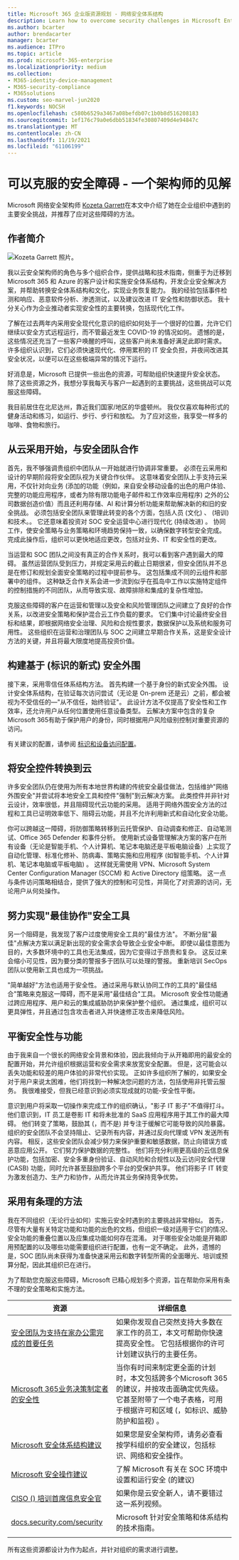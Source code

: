 ```yaml
---
title: Microsoft 365 企业版资源规划 - 网络安全体系结构
description: Learn how to overcome security challenges in Microsoft Enterprise architecture from Kozeta Garrett， Cybersecurity Architect in Microsoft.
ms.author: bcarter
author: brendacarter
manager: bcarter
ms.audience: ITPro
ms.topic: article
ms.prod: microsoft-365-enterprise
ms.localizationpriority: medium
ms.collection:
- M365-identity-device-management
- M365-security-compliance
- M365solutions
ms.custom: seo-marvel-jun2020
f1.keywords: NOCSH
ms.openlocfilehash: c580b6529a3467a08befdb07c1b0b8d516208183
ms.sourcegitcommit: 1ef176c79a0e6dbb51834fe30807409d4e94847c
ms.translationtype: MT
ms.contentlocale: zh-CN
ms.lasthandoff: 11/19/2021
ms.locfileid: "61106199"
---
```

# <a name="security-hurdles-you-can-sail-overone-architects-viewpoint"></a>可以克服的安全障碍 - 一个架构师的见解

Microsoft 网络安全架构师 [Kozeta Garrett](https://www.linkedin.com/in/kozeta-garrett-53013a6/)在本文中介绍了她在企业组织中遇到的主要安全挑战，并推荐了应对这些障碍的方法。

## <a name="about-the-author"></a>作者简介

![Kozeta Garrett 照片。](../media/solutions-architecture-center/kozeta-garrett-security.jpg)

我以云安全架构师的角色与多个组织合作，提供战略和技术指南，侧重于为迁移到 Microsoft 365 和 Azure 的客户设计和实施安全体系结构，开发企业安全解决方案，并帮助转换安全体系结构和文化，实现业务恢复能力。 我的经验包括事件检测和响应、恶意软件分析、渗透测试，以及建议改进 IT 安全性和防御状态。 我十分关心作为企业推动者实现安全性的主要转换，包括现代化工作。

了解在过去两年内采用安全现代化意识的组织如何处于一个很好的位置，允许它们继续以安全方式远程运行，而不管最近发生 COVID-19 的情况如何。 遗憾的是，这些情况还充当了一些客户唤醒的呼叫，这些客户尚未准备好满足此即时需求。 许多组织认识到，它们必须快速现代化、停用累积的 IT 安全负担，并夜间改进其安全状况，以便可以在这些极端异常的情况下运行。

好消息是，Microsoft 已提供一些出色的资源，可帮助组织快速提升安全状态。 除了这些资源之外，我想分享我每天与客户一起遇到的主要挑战，这些挑战可以克服这些障碍。

我目前居住在北尼达州，靠近我们国家/地区的华盛顿州。 我仅仅喜欢每种形式的健身活动和练习，如运行、步行、步行和放松。 为了应对这些，我享受一样多的咖啡、食物和旅行。

## <a name="partner-with-the-security-team-from-the-start-of-cloud-adoption"></a>从云采用开始，与安全团队合作

首先，我不够强调贵组织中团队从一开始就进行协调非常重要。 必须在云采用和设计的早期阶段将安全团队视为关键合作伙伴。 这意味着安全团队上手支持云采用，不仅针对向业务 (添加的功能（例如，来自安全移动设备的出色的用户体验、完整的功能应用程序，或者为除有限功能电子邮件和工作效率应用程序) 之外的公司数据创造价值）而且还利用存储、AI 和计算分析功能来帮助解决新的和旧的安全挑战。 必须包括安全团队来管理此转变的各个方面，包括人员 (文化) 、 (培训) 和技术。。 它还意味着投资对 SOC 安全运营中心进行现代化 (持续改进) 。 协同工作，使安全策略与业务策略和环境趋势保持一致，以确保数字转型安全完成。 完成此操作后，组织可以更快地适应更改，包括对业务、IT 和安全性的更改。

当运营和 SOC 团队之间没有真正的合作关系时，我可以看到客户遇到最大的障碍。 虽然运营团队受到压力，并规定采用云的截止日期很紧，但安全团队并不总是在修订和规划全面安全策略的过程中提前参与。 这包括集成不同的云组件和部署中的组件。 这种缺乏合作关系会进一步流到似乎在孤岛中工作以实施特定组件的控制措施的不同团队，从而导致实现、故障排除和集成的复杂性增加。

克服这些障碍的客户在运营和管理以及安全和风险管理团队之间建立了良好的合作关系，以改进安全策略和保护混合云工作负载的要求。 它们集中讨论最终安全目标和结果，即根据网络安全治理、风险和合规性要求，数据保护以及系统和服务可用性。 这些组织在运营和治理团队与 SOC 之间建立早期合作关系，这是安全设计方法的关键，并且将最大限度地提高投资价值。

## <a name="build-a-modern-identity-based-security-perimeter"></a>构建基于 (标识的新式) 安全外围

接下来，采用零信任体系结构方法。 首先构建一个基于身份的新式安全外围。 设计安全体系结构，在验证每次访问尝试（无论是 On-prem 还是云）之前，都会被视为不受信任的—"从不信任，始终验证"。 此设计方法不仅提高了安全性和工作效率，还允许用户从任何位置使用任意设备类型。 云解决方案中包含的复杂Microsoft 365有助于保护用户的身份，同时根据用户风险级别控制对重要资源的访问。

有关建议的配置，请参阅 [标识和设备访问配置](../security/office-365-security/microsoft-365-policies-configurations.md)。

## <a name="transition-security-controls-to-the-cloud"></a>将安全控件转换到云

许多安全团队仍在使用为所有本地世界构建的传统安全最佳做法，包括维护"网络外围安全"并尝试将本地安全工具和控件"强制"到云解决方案。 此类控件并非针对云设计，效率很低，并且阻碍现代云功能的采用。 适用于网络外围安全方法的过程和工具已证明效率低下、阻碍云功能，并且不允许利用新式和自动化安全功能。

你可以跨越这一障碍，将防御策略转移到云托管保护、自动调查和修正、自动笔测试、Office 365 Defender 和事件分析。 使用新式设备管理解决方案的客户在所有设备（无论是智能手机、个人计算机、笔记本电脑还是平板电脑设备）上实现了自动化管理、标准化修补、防病毒、策略实施和应用程序 (如智能手机、个人计算机、笔记本电脑或平板电脑) 。 这样就无需使用 VPN、Microsoft System Center Configuration Manager (SCCM) 和 Active Directory 组策略。 这一点与条件访问策略相结合，提供了强大的控制和可见性，并简化了对资源的访问，无论用户从何处操作。

## <a name="strive-for-best-together-security-tools"></a>努力实现"最佳协作"安全工具

另一个阻碍是，我发现了客户过度使用安全工具的"最佳方法"。 不断分层"最佳"点解决方案以满足新出现的安全需求会导致企业安全中断。 即使以最佳意图为目的，大多数环境中的工具也无法集成，因为它变得过于昂贵和复杂。 这反过来会缩小可见性，因为要分类的警报多于团队可以处理的警报。 重新培训 SecOps 团队以使用新工具也成为一项挑战。

"简单越好"方法也适用于安全性。 通过采用与默认协同工作的工具的"最佳结合"策略来克服这一障碍，而不是采用"最佳结合"工具。 Microsoft 安全性功能通过跨应用程序、用户和云的集成威胁防护来保护整个组织。 通过集成，组织可以更具弹性，并且通过包含攻击者进入并快速修正攻击来降低风险。

## <a name="balance-security-with-functionality"></a>平衡安全性与功能

由于我来自一个很长的网络安全背景和体验，因此我倾向于从开箱即用的最安全的配置开始，并允许组织根据运营和安全需求来放宽安全配置。 但是，这可能会以丢失功能和较差的用户体验的非常代价实现。 正如许多组织所了解的，如果安全对于用户来说太困难，他们将找到一种解决您问题的方法，包括使用非托管云服务。 我很难接受，但我已经意识到必须实现成就的功能-安全性平衡。

意识到用户将采取一切操作来完成工作的组织确认，"影子 IT 影子"不值得打斗。 他们意识到，IT 员工是卷影 IT 和将未批准的 SaaS 应用程序用于其工作的最大障碍。 他们转变了策略，鼓励其 (，而不是) 并专注于缓解它可能导致的风险暴露。 组织的安全团队不会坚持阻止、记录所有内容，并通过反向代理或 VPN 发送所有内容。 相反，这些安全团队会减少努力来保护重要和敏感数据，防止向错误方或恶意应用公开。 它们努力保护数据的完整性。 他们将充分利用更高级的云信息保护功能，包括加密、安全多重身份验证、自动风险和合规性以及云访问安全代理 (CASB) 功能，同时允许甚至鼓励跨多个平台的受保护共享。 他们将影子 IT 转变为激发创造力、生产力和协作，从而允许其业务保持竞争优势。

## <a name="adopt-a-methodical-approach"></a>采用有条理的方法

我在不同组织（无论行业如何）实施云安全时遇到的主要挑战非常相似。 首先，尽管有大量有关特定功能和功能的出色的文档，但组织一级对适用于它们的情况、安全功能的重叠位置以及应集成功能如何存在混淆。 对于哪些安全功能是开箱即用预配置的以及哪些功能需要组织进行配置，也有一定不确定。 此外，遗憾的是，SOC 团队尚未获得为准备快速采用云和数字转型所需的全面曝光、培训或预算分配，因此其组织已在进行。

为了帮助您克服这些障碍，Microsoft 已精心规划多个资源，旨在帮助你采用有条不理的安全策略和实施方法。

|资源   |详细信息  |
|---------|---------|
|[安全团队为支持在家办公需完成的首要任务](../security/top-security-tasks-for-remote-work.md)      | 如果你发现自己突然支持大多数在家工作的员工，本文可帮助你快速提高安全性。 它包括根据你的许可计划建议执行的主要任务。    |
|[Microsoft 365业务决策制定者的安全性](../security/Microsoft-365-security-for-bdm.md)    | 当你有时间来制定更全面的计划时，本文包括跨多个Microsoft 365的建议，并按攻击面确定优先级。 它甚至附带了一个电子表格，可用于根据许可和区域 (，如标识、威胁防护和监视) 。  |
|[Microsoft 安全体系结构建议](/security/compass/compass)    | 如果您是安全架构师，请务必查看按学科组织的安全建议，包括标识、网络和安全操作。   |
|[Microsoft 安全操作建议](/security/compass/security-operations-videos-and-decks)|了解 Microsoft 有关在 SOC 环境中设置和运行安全 (的建议)  |
|[CISO () 培训首席信息安全官](/security/ciso-workshop/ciso-workshop)   | 如果你是云安全新人，请不要错过这一系列视频。        |
|[docs.security.com/security](/security/)    | Microsoft 针对安全策略和体系结构的技术指南。        |
| | |

所有这些资源都设计为作为起点，并针对组织的需求进行调整。
